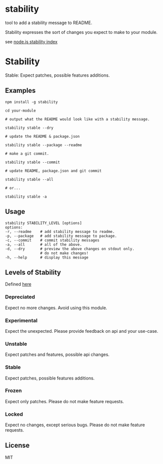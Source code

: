 # stability

tool to add a stability message to README.

Stability expresses the sort of changes you expect to make to your module.

see [node.js stability index](http://nodejs.org/api/documentation.html#documentation_stability_index)

# Stability

Stable: Expect patches, possible features additions.

## Examples

```
npm install -g stability

cd your-module

# output what the README would look like with a stability message.

stability stable --dry

# update the README & package.json

stability stable --package --readme

# make a git commit.

stability stable --commit

# update README, package.json and git commit 

stability stable --all

# or...

stability stable -a

```

## Usage

```
stability STABILITY_LEVEL [options]
options:
-r, --readme    # add stability message to readme.
-p, --package   # add stability message to package.
-c, --commit    # commit stability messages
-a, --all       # all of the above.
-d, --dry       # preview the above changes on stdout only.
                # do not make changes! 
-h, --help      # display this message
```

## Levels of Stability

Defined [here](https://github.com/dominictarr/stability/blob/master/levels.json)

### Depreciated

Expect no more changes. Avoid using this module.

### Experimental

Expect the unexpected. Please provide feedback on api and your use-case.

### Unstable

Expect patches and features, possible api changes.

### Stable

Expect patches, possible features additions.

### Frozen

Expect only patches. Please do not make feature requests.

### Locked

Expect no changes, except serious bugs. Please do not make feature requests.

## License

MIT
